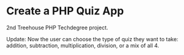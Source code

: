 # Create a PHP Quiz App
2nd Treehouse PHP Techdegree project.

Update: Now the user can choose the type of quiz they want to take: addition, subtraction, multiplication, division, or a mix of all 4.
